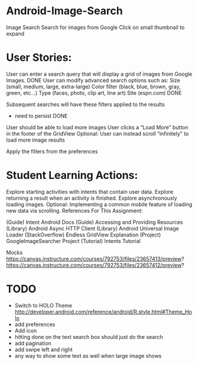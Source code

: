 Android-Image-Search
====================

Image Search
Search for images from Google
Click on small thumbnail to expand



User Stories:
=============
User can enter a search query that will display a grid of images from Google Images.
  DONE
User can modify advanced search options such as:
  Size (small, medium, large, extra-large)
  Color filter (black, blue, brown, gray, green, etc...)
  Type (faces, photo, clip art, line art)
  Site (espn.com)
  DONE
  
Subsequent searches will have these filters applied to the results
  - need to persist
  DONE
  
User should be able to load more images
  User clicks a “Load More” button in the footer of the GridView
  Optional: User can instead scroll “infinitely” to load more image results

Apply the filters from the preferences

Student Learning Actions:
==========================
Explore starting activities with intents that contain user data.
Explore returning a result when an activity is finished.
Explore asynchronously loading images.
Optional: Implementing a common mobile feature of loading new data via scrolling.
 References For This Assignment:

(Guide) Intent Android Docs
(Guide) Accessing and Providing Resources
(Library) Android Async HTTP Client
(Library) Android Universal Image Loader
(StackOverflow) Endless GridView Explanation
(Project) GoogleImageSearcher Project
(Tutorial) Intents Tutorial

Mocks
https://canvas.instructure.com/courses/792753/files/23657413/preview?
https://canvas.instructure.com/courses/792753/files/23657412/preview?

TODO
==================
- Switch to HOLO Theme http://developer.android.com/reference/android/R.style.html#Theme_Holo
- add preferences
- Add icon
- hitting done on the text search box should just do the search
- add pagination
- add swipe left and right
- any way to show some text as well when large image shows